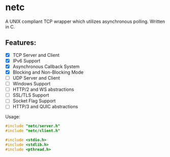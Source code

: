 # netc

A UNIX compliant TCP wrapper which utilizes asynchronous polling. Written in C.

## Features:

- [X] TCP Server and Client
- [X] IPv6 Support
- [X] Asynchronous Callback System
- [X] Blocking and Non-Blocking Mode
- [ ] UDP Server and Client
- [ ] Windows Support
- [ ] HTTP/2 and WS abstractions
- [ ] SSL/TLS Support
- [ ] Socket Flag Support
- [ ] HTTP/3 and QUIC abstractions

Usage:

```c
#include "netc/server.h"
#include "netc/client.h"

#include <stdio.h>
#include <stdlib.h>
#include <pthread.h>

```
